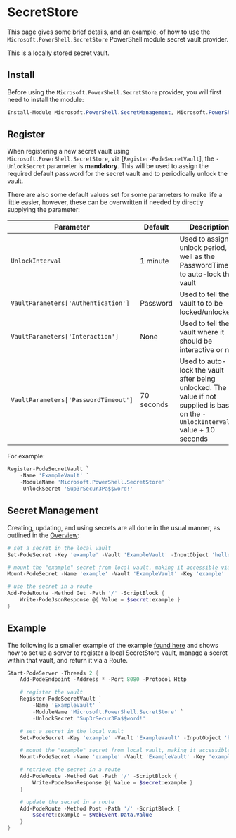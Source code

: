 # SecretStore

This page gives some brief details, and an example, of how to use the `Microsoft.PowerShell.SecretStore` PowerShell module secret vault provider.

This is a locally stored secret vault.

## Install

Before using the `Microsoft.PowerShell.SecretStore` provider, you will first need to install the module:

```powershell
Install-Module Microsoft.PowerShell.SecretManagement, Microsoft.PowerShell.SecretStore
```

## Register

When registering a new secret vault using `Microsoft.PowerShell.SecretStore`, via [`Register-PodeSecretVault`], the `-UnlockSecret` parameter is **mandatory**. This will be used to assign the required default password for the secret vault and to periodically unlock the vault.

There are also some default values set for some parameters to make life a little easier, however, these can be overwritten if needed by directly supplying the parameter:

| Parameter                            | Default    | Description                                                                                                                      |
| ------------------------------------ | ---------- | -------------------------------------------------------------------------------------------------------------------------------- |
| `UnlockInterval`                     | 1 minute   | Used to assign an unlock period, as well as the PasswordTimeout to auto-lock the vault                                           |
| `VaultParameters['Authentication']`  | Password   | Used to tell the vault to to be locked/unlocked                                                                                  |
| `VaultParameters['Interaction']`     | None       | Used to tell the vault where it should be interactive or not                                                                     |
| `VaultParameters['PasswordTimeout']` | 70 seconds | Used to auto-lock the vault after being unlocked. The value if not supplied is based on the `-UnlockInterval` value + 10 seconds |

For example:

```powershell
Register-PodeSecretVault `
    -Name 'ExampleVault' `
    -ModuleName 'Microsoft.PowerShell.SecretStore' `
    -UnlockSecret 'Sup3rSecur3Pa$$word!'
```

## Secret Management

Creating, updating, and using secrets are all done in the usual manner, as outlined in the [Overview](../../Overview):

```powershell
# set a secret in the local vault
Set-PodeSecret -Key 'example' -Vault 'ExampleVault' -InputObject 'hello, world!'

# mount the "example" secret from local vault, making it accessible via $secret:example
Mount-PodeSecret -Name 'example' -Vault 'ExampleVault' -Key 'example'

# use the secret in a route
Add-PodeRoute -Method Get -Path '/' -ScriptBlock {
    Write-PodeJsonResponse @{ Value = $secret:example }
}
```

## Example

The following is a smaller example of the example [found here](https://github.com/Badgerati/Pode/blob/develop/examples/web-secrets-local.ps1) and shows how to set up a server to register a local SecretStore vault, manage a secret within that vault, and return it via a Route.

```powershell
Start-PodeServer -Threads 2 {
    Add-PodeEndpoint -Address * -Port 8080 -Protocol Http

    # register the vault
    Register-PodeSecretVault `
        -Name 'ExampleVault' `
        -ModuleName 'Microsoft.PowerShell.SecretStore' `
        -UnlockSecret 'Sup3rSecur3Pa$$word!'

    # set a secret in the local vault
    Set-PodeSecret -Key 'example' -Vault 'ExampleVault' -InputObject 'hello, world!'

    # mount the "example" secret from local vault, making it accessible via $secret:example
    Mount-PodeSecret -Name 'example' -Vault 'ExampleVault' -Key 'example'

    # retrieve the secret in a route
    Add-PodeRoute -Method Get -Path '/' -ScriptBlock {
        Write-PodeJsonResponse @{ Value = $secret:example }
    }

    # update the secret in a route
    Add-PodeRoute -Method Post -Path '/' -ScriptBlock {
        $secret:example = $WebEvent.Data.Value
    }
}
```
